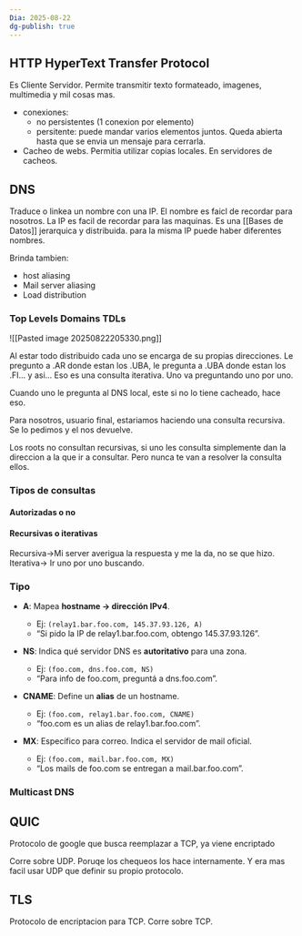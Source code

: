 ```yaml
---
Dia: 2025-08-22
dg-publish: true
---
```

## HTTP HyperText Transfer Protocol
Es Cliente Servidor. 
Permite transmitir texto formateado, imagenes, multimedia y mil cosas mas. 
- conexiones:
	- no persistentes (1 conexion por elemento)
	- persitente: puede mandar varios elementos juntos. Queda abierta hasta que se envia un mensaje para cerrarla.
- Cacheo de webs. Permitia utilizar copias locales. En servidores de cacheos.



## DNS 
Traduce o linkea un nombre con una IP. El nombre es faicl de recordar para nosotros. La IP es facil de recordar para las maquinas.
Es una [[Bases de Datos]] jerarquica y distribuida.
para la misma IP puede haber diferentes nombres.

Brinda tambien:
- host aliasing 
- Mail server aliasing
- Load distribution 

### Top Levels Domains TDLs
![[Pasted image 20250822205330.png]]

Al estar todo distribuido cada uno se encarga de su propias direcciones. Le pregunto a .AR donde estan los .UBA, le pregunta a .UBA donde estan los .FI... y asi... Eso es una consulta iterativa. Uno va preguntando uno por uno.


Cuando uno le pregunta al DNS local, este si no lo tiene cacheado, hace eso.

Para nosotros, usuario final, estariamos haciendo una consulta recursiva. Se lo pedimos y el nos devuelve.

Los roots no consultan recursivas, si uno les consulta simplemente dan la direccion a la que ir a consultar. Pero nunca te van a resolver la consulta ellos.

### Tipos de consultas 
#### Autorizadas o no 


#### Recursivas o iterativas 
Recursiva->Mi server averigua la respuesta y me la da, no se que hizo.
Iterativa-> Ir uno por uno buscando. 

### Tipo
- **A**: Mapea **hostname → dirección IPv4**.
    - Ej: `(relay1.bar.foo.com, 145.37.93.126, A)`
    - “Si pido la IP de relay1.bar.foo.com, obtengo 145.37.93.126”.

- **NS**: Indica qué servidor DNS es **autoritativo** para una zona.
    - Ej: `(foo.com, dns.foo.com, NS)`
    - “Para info de foo.com, preguntá a dns.foo.com”.

- **CNAME**: Define un **alias** de un hostname.
    - Ej: `(foo.com, relay1.bar.foo.com, CNAME)`
    - “foo.com es un alias de relay1.bar.foo.com”.

- **MX**: Específico para correo. Indica el servidor de mail oficial.
    - Ej: `(foo.com, mail.bar.foo.com, MX)`
    - “Los mails de foo.com se entregan a mail.bar.foo.com”.



### Multicast DNS 


## QUIC 

Protocolo de google que busca reemplazar a TCP, ya viene encriptado

Corre sobre UDP. Poruqe los chequeos los hace internamente. Y era mas facil usar UDP que definir su propio protocolo.



## TLS 

Protocolo de encriptacion para TCP. Corre sobre TCP.